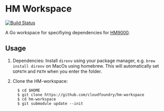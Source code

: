 # HM Workspace

[![Build Status](https://travis-ci.org/cloudfoundry/hm-workspace.png)](https://travis-ci.org/cloudfoundry/hm-workspace)

A Go workspace for specifiying dependencies for [HM9000](http://github.com/cloudfoundry/hm9000).

## Usage
1. Dependencies:
     Install `direnv` using your package manager, e.g. `brew install direnv` on MacOs using homebrew. This will automatically set `GOPATH` and `PATH` when you enter the folder.
2. Clone the HM-workspace:

         $ cd $HOME
         $ git clone https://github.com/cloudfoundry/hm-workspace
         $ cd hm-workspace
         $ git submodule update --init
